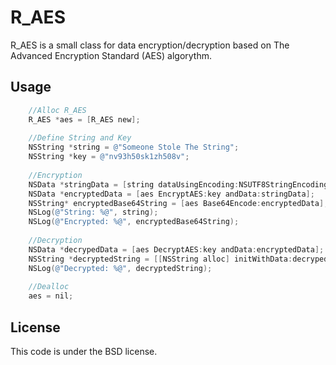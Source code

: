 R_AES
=================

R_AES is a small class for data encryption/decryption based on The Advanced Encryption Standard (AES) algorythm.

Usage
-------------
```Objective-C
    //Alloc R_AES
    R_AES *aes = [R_AES new];
    
    //Define String and Key
    NSString *string = @"Someone Stole The String";
    NSString *key = @"nv93h50sk1zh508v";
    
    //Encryption
    NSData *stringData = [string dataUsingEncoding:NSUTF8StringEncoding];
    NSData *encryptedData = [aes EncryptAES:key andData:stringData];
    NSString* encryptedBase64String = [aes Base64Encode:encryptedData];
    NSLog(@"String: %@", string);
    NSLog(@"Encrypted: %@", encryptedBase64String);
    
    //Decryption
    NSData *decrypedData = [aes DecryptAES:key andData:encryptedData];
    NSString *decryptedString = [[NSString alloc] initWithData:decrypedData encoding:NSUTF8StringEncoding];
    NSLog(@"Decrypted: %@", decryptedString);
    
    //Dealloc
    aes = nil;
```

License
--------

This code is under the BSD license.
